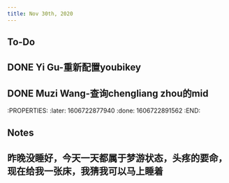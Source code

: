 ```yaml
---
title: Nov 30th, 2020
---
```


## **To-Do**
## DONE Yi Gu-重新配置youbikey
## DONE Muzi Wang-查询chengliang zhou的mid
:PROPERTIES:
:later: 1606722877940
:done: 1606722891562
:END:
##
## **Notes**
## 昨晚没睡好，今天一天都属于梦游状态，头疼的要命，现在给我一张床，我猜我可以马上睡着
